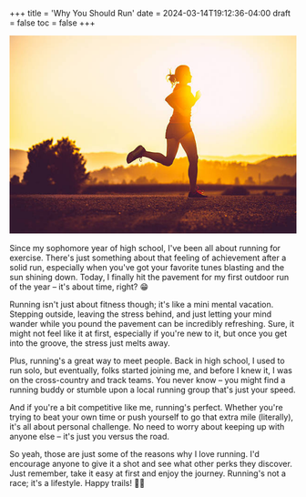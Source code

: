 +++
title = 'Why You Should Run'
date = 2024-03-14T19:12:36-04:00
draft = false
toc = false
+++

![Running](running.jpg)

Since my sophomore year of high school, I've been all about running for exercise. There's just something about that feeling of achievement after a solid run, especially when you've got your favorite tunes blasting and the sun shining down. Today, I finally hit the pavement for my first outdoor run of the year – it's about time, right? 😁

Running isn't just about fitness though; it's like a mini mental vacation. Stepping outside, leaving the stress behind, and just letting your mind wander while you pound the pavement can be incredibly refreshing. Sure, it might not feel like it at first, especially if you're new to it, but once you get into the groove, the stress just melts away.

Plus, running's a great way to meet people. Back in high school, I used to run solo, but eventually, folks started joining me, and before I knew it, I was on the cross-country and track teams. You never know – you might find a running buddy or stumble upon a local running group that's just your speed.

And if you're a bit competitive like me, running's perfect. Whether you're trying to beat your own time or push yourself to go that extra mile (literally), it's all about personal challenge. No need to worry about keeping up with anyone else – it's just you versus the road.

So yeah, those are just some of the reasons why I love running. I'd encourage anyone to give it a shot and see what other perks they discover. Just remember, take it easy at first and enjoy the journey. Running's not a race; it's a lifestyle. Happy trails! 🏃✨

